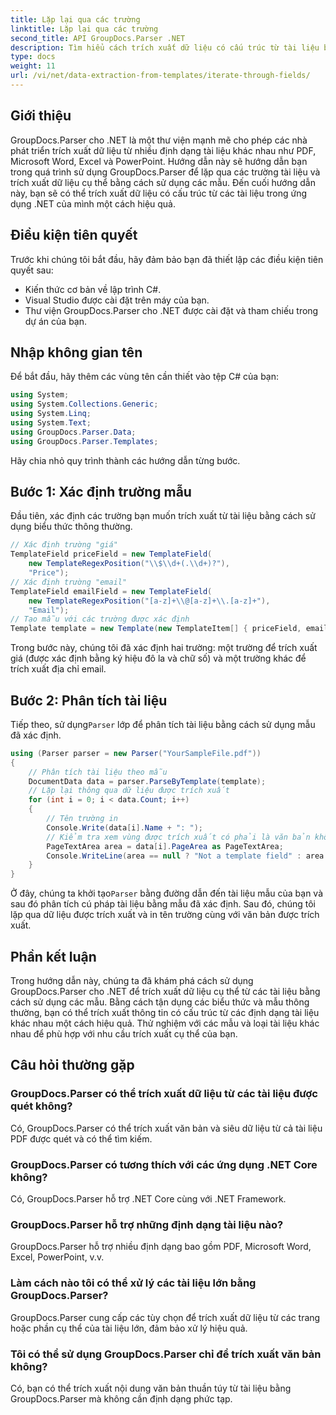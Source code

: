```yaml
---
title: Lặp lại qua các trường
linktitle: Lặp lại qua các trường
second_title: API GroupDocs.Parser .NET
description: Tìm hiểu cách trích xuất dữ liệu có cấu trúc từ tài liệu bằng GroupDocs.Parser cho .NET. Nâng cao các ứng dụng .NET của bạn với khả năng trích xuất dữ liệu tài liệu.
type: docs
weight: 11
url: /vi/net/data-extraction-from-templates/iterate-through-fields/
---
```

## Giới thiệu
GroupDocs.Parser cho .NET là một thư viện mạnh mẽ cho phép các nhà phát triển trích xuất dữ liệu từ nhiều định dạng tài liệu khác nhau như PDF, Microsoft Word, Excel và PowerPoint. Hướng dẫn này sẽ hướng dẫn bạn trong quá trình sử dụng GroupDocs.Parser để lặp qua các trường tài liệu và trích xuất dữ liệu cụ thể bằng cách sử dụng các mẫu. Đến cuối hướng dẫn này, bạn sẽ có thể trích xuất dữ liệu có cấu trúc từ các tài liệu trong ứng dụng .NET của mình một cách hiệu quả.
## Điều kiện tiên quyết
Trước khi chúng tôi bắt đầu, hãy đảm bảo bạn đã thiết lập các điều kiện tiên quyết sau:
- Kiến thức cơ bản về lập trình C#.
- Visual Studio được cài đặt trên máy của bạn.
- Thư viện GroupDocs.Parser cho .NET được cài đặt và tham chiếu trong dự án của bạn.

## Nhập không gian tên
Để bắt đầu, hãy thêm các vùng tên cần thiết vào tệp C# của bạn:
```csharp
using System;
using System.Collections.Generic;
using System.Linq;
using System.Text;
using GroupDocs.Parser.Data;
using GroupDocs.Parser.Templates;
```
Hãy chia nhỏ quy trình thành các hướng dẫn từng bước.
## Bước 1: Xác định trường mẫu
Đầu tiên, xác định các trường bạn muốn trích xuất từ tài liệu bằng cách sử dụng biểu thức thông thường.
```csharp
// Xác định trường "giá"
TemplateField priceField = new TemplateField(
    new TemplateRegexPosition("\\$\\d+(.\\d+)?"),
    "Price");
// Xác định trường "email"
TemplateField emailField = new TemplateField(
    new TemplateRegexPosition("[a-z]+\\@[a-z]+\\.[a-z]+"),
    "Email");
// Tạo mẫu với các trường được xác định
Template template = new Template(new TemplateItem[] { priceField, emailField });
```
Trong bước này, chúng tôi đã xác định hai trường: một trường để trích xuất giá (được xác định bằng ký hiệu đô la và chữ số) và một trường khác để trích xuất địa chỉ email.
## Bước 2: Phân tích tài liệu
 Tiếp theo, sử dụng`Parser` lớp để phân tích tài liệu bằng cách sử dụng mẫu đã xác định.
```csharp
using (Parser parser = new Parser("YourSampleFile.pdf"))
{
    // Phân tích tài liệu theo mẫu
    DocumentData data = parser.ParseByTemplate(template);
    // Lặp lại thông qua dữ liệu được trích xuất
    for (int i = 0; i < data.Count; i++)
    {
        // Tên trường in
        Console.Write(data[i].Name + ": ");
        // Kiểm tra xem vùng được trích xuất có phải là văn bản không
        PageTextArea area = data[i].PageArea as PageTextArea;
        Console.WriteLine(area == null ? "Not a template field" : area.Text);
    }
}
```
 Ở đây, chúng ta khởi tạo`Parser` bằng đường dẫn đến tài liệu mẫu của bạn và sau đó phân tích cú pháp tài liệu bằng mẫu đã xác định. Sau đó, chúng tôi lặp qua dữ liệu được trích xuất và in tên trường cùng với văn bản được trích xuất.
## Phần kết luận
Trong hướng dẫn này, chúng ta đã khám phá cách sử dụng GroupDocs.Parser cho .NET để trích xuất dữ liệu cụ thể từ các tài liệu bằng cách sử dụng các mẫu. Bằng cách tận dụng các biểu thức và mẫu thông thường, bạn có thể trích xuất thông tin có cấu trúc từ các định dạng tài liệu khác nhau một cách hiệu quả. Thử nghiệm với các mẫu và loại tài liệu khác nhau để phù hợp với nhu cầu trích xuất cụ thể của bạn.

## Câu hỏi thường gặp
### GroupDocs.Parser có thể trích xuất dữ liệu từ các tài liệu được quét không?
Có, GroupDocs.Parser có thể trích xuất văn bản và siêu dữ liệu từ cả tài liệu PDF được quét và có thể tìm kiếm.
### GroupDocs.Parser có tương thích với các ứng dụng .NET Core không?
Có, GroupDocs.Parser hỗ trợ .NET Core cùng với .NET Framework.
### GroupDocs.Parser hỗ trợ những định dạng tài liệu nào?
GroupDocs.Parser hỗ trợ nhiều định dạng bao gồm PDF, Microsoft Word, Excel, PowerPoint, v.v.
### Làm cách nào tôi có thể xử lý các tài liệu lớn bằng GroupDocs.Parser?
GroupDocs.Parser cung cấp các tùy chọn để trích xuất dữ liệu từ các trang hoặc phần cụ thể của tài liệu lớn, đảm bảo xử lý hiệu quả.
### Tôi có thể sử dụng GroupDocs.Parser chỉ để trích xuất văn bản không?
Có, bạn có thể trích xuất nội dung văn bản thuần túy từ tài liệu bằng GroupDocs.Parser mà không cần định dạng phức tạp.